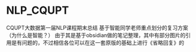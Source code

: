 # NLP_CQUPT
CQUPT大数据第一届NLP课程期末总结
基于智能同学老师重点划分的复习方案（为什么是智能？）
由于其是基于obsidian做的笔记整理，其中有部分图片的引用是有问题的，不过相信各位可以在这一套原版的基础上进行《省略回复》的

